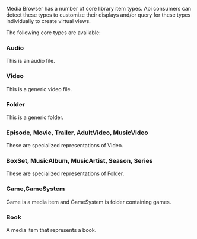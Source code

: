 Media Browser has a number of core library item types. Api consumers can detect these types to customize their displays and/or query for these types individually to create virtual views.

The following core types are available:

### Audio
This is an audio file.

### Video
This is a generic video file.

### Folder
This is a generic folder.

### Episode, Movie, Trailer, AdultVideo, MusicVideo
These are specialized representations of Video.

### BoxSet, MusicAlbum, MusicArtist, Season, Series
These are specialized representations of Folder.

### Game,GameSystem
Game is a media item and GameSystem is folder containing games.

### Book
A media item that represents a book.